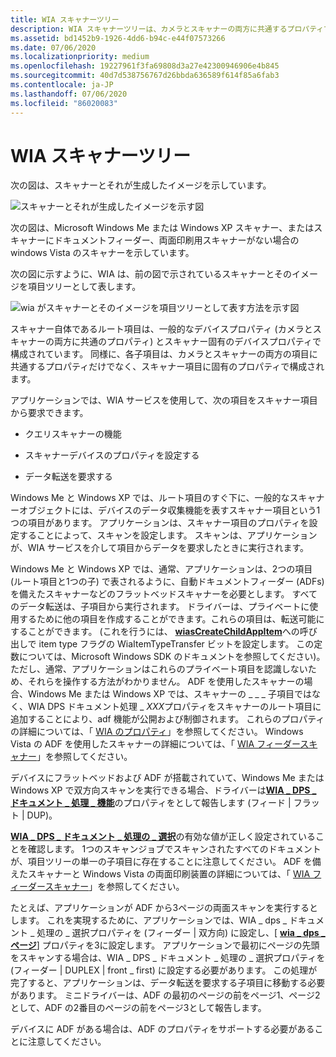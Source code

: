 ```yaml
---
title: WIA スキャナーツリー
description: WIA スキャナーツリーは、カメラとスキャナーの両方に共通するプロパティで構成されるルート項目 (スキャナー) と各子項目に関する情報を提供します。
ms.assetid: bd1452b9-1926-4dd6-b94c-e44f07573266
ms.date: 07/06/2020
ms.localizationpriority: medium
ms.openlocfilehash: 19227961f3fa69808d3a27e42300946906e4b845
ms.sourcegitcommit: 40d7d538756767d26bbda636589f614f85a6fab3
ms.contentlocale: ja-JP
ms.lasthandoff: 07/06/2020
ms.locfileid: "86020083"
---
```

# <a name="wia-scanner-tree"></a>WIA スキャナーツリー

次の図は、スキャナーとそれが生成したイメージを示しています。

![スキャナーとそれが生成したイメージを示す図](images/art-scanner.png)

次の図は、Microsoft Windows Me または Windows XP スキャナー、またはスキャナーにドキュメントフィーダー、両面印刷用スキャナーがない場合の windows Vista のスキャナーを示しています。

次の図に示すように、WIA は、前の図で示されているスキャナーとそのイメージを項目ツリーとして表します。

![wia がスキャナーとそのイメージを項目ツリーとして表す方法を示す図](images/art-4.png)

スキャナー自体であるルート項目は、一般的なデバイスプロパティ (カメラとスキャナーの両方に共通のプロパティ) とスキャナー固有のデバイスプロパティで構成されています。 同様に、各子項目は、カメラとスキャナーの両方の項目に共通するプロパティだけでなく、スキャナー項目に固有のプロパティで構成されます。

アプリケーションでは、WIA サービスを使用して、次の項目をスキャナー項目から要求できます。

- クエリスキャナーの機能

- スキャナーデバイスのプロパティを設定する

- データ転送を要求する

Windows Me と Windows XP では、ルート項目のすぐ下に、一般的なスキャナーオブジェクトには、デバイスのデータ収集機能を表すスキャナー項目という1つの項目があります。 アプリケーションは、スキャナー項目のプロパティを設定することによって、スキャンを設定します。 スキャンは、アプリケーションが、WIA サービスを介して項目からデータを要求したときに実行されます。

Windows Me と Windows XP では、通常、アプリケーションは、2つの項目 (ルート項目と1つの子) で表されるように、自動ドキュメントフィーダー (ADFs) を備えたスキャナーなどのフラットベッドスキャナーを必要とします。 すべてのデータ転送は、子項目から実行されます。 ドライバーは、プライベートに使用するために他の項目を作成することができます。これらの項目は、転送可能にすることができます。 (これを行うには、 [**wiasCreateChildAppItem**](https://docs.microsoft.com/windows-hardware/drivers/ddi/wiamdef/nf-wiamdef-wiascreatechildappitem)への呼び出しで item type フラグの WiaItemTypeTransfer ビットを設定します。 この定数については、Microsoft Windows SDK のドキュメントを参照してください)。ただし、通常、アプリケーションはこれらのプライベート項目を認識しないため、それらを操作する方法がわかりません。 ADF を使用したスキャナーの場合、Windows Me または Windows XP では、スキャナーの \_ \_ \_ 子項目ではなく、WIA DPS ドキュメント処理 \_ *XXX*プロパティをスキャナーのルート項目に追加することにより、adf 機能が公開および制御されます。 これらのプロパティの詳細については、「 [WIA のプロパティ](https://docs.microsoft.com/windows-hardware/drivers/image/wia-properties)」を参照してください。 Windows Vista の ADF を使用したスキャナーの詳細については、「 [WIA フィーダースキャナー](wia-feeder-scanners.md)」を参照してください。

デバイスにフラットベッドおよび ADF が搭載されていて、Windows Me または Windows XP で双方向スキャンを実行できる場合、ドライバーは[**WIA \_ DPS \_ ドキュメント \_ 処理 \_ 機能**](https://docs.microsoft.com/windows-hardware/drivers/image/wia-dps-document-handling-capabilities)のプロパティをとして報告します (フィード &#x7c; フラット &#x7c; DUP)。

[**WIA \_ DPS \_ ドキュメント \_ 処理の \_ 選択**](https://docs.microsoft.com/windows-hardware/drivers/image/wia-dps-document-handling-select)の有効な値が正しく設定されていることを確認します。 1つのスキャンジョブでスキャンされたすべてのドキュメントが、項目ツリーの単一の子項目に存在することに注意してください。 ADF を備えたスキャナーと Windows Vista の両面印刷装置の詳細については、「 [WIA フィーダースキャナー](wia-feeder-scanners.md)」を参照してください。

たとえば、アプリケーションが ADF から3ページの両面スキャンを実行するとします。 これを実現するために、アプリケーションでは、WIA \_ dps \_ ドキュメント \_ 処理の \_ 選択プロパティを (フィーダー &#x7c; 双方向) に設定し、[ [**wia \_ dps \_ ページ**](https://docs.microsoft.com/windows-hardware/drivers/image/wia-dps-pages)] プロパティを3に設定します。 アプリケーションで最初にページの先頭をスキャンする場合は、WIA \_ DPS \_ ドキュメント \_ 処理の \_ 選択プロパティを (フィーダー &#x7c; DUPLEX &#x7c; front \_ first) に設定する必要があります。 この処理が完了すると、アプリケーションは、データ転送を要求する子項目に移動する必要があります。 ミニドライバーは、ADF の最初のページの前をページ1、ページ2として、ADF の2番目のページの前をページ3として報告します。

デバイスに ADF がある場合は、ADF のプロパティをサポートする必要があることに注意してください。
